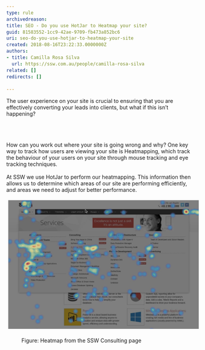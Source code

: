 ```yaml
---
type: rule
archivedreason: 
title: SEO - Do you use HotJar to Heatmap your site?
guid: 81583552-1cc9-42ae-9709-fb473a852bc6
uri: seo-do-you-use-hotjar-to-heatmap-your-site
created: 2018-08-16T23:22:33.0000000Z
authors:
- title: Camilla Rosa Silva
  url: https://ssw.com.au/people/camilla-rosa-silva
related: []
redirects: []

---
```



The user experience on your site is crucial to ensuring that you are effectively converting your leads into clients, but what if this isn’t happening?<br><br>
<br><excerpt class='endintro'></excerpt><br>
<p>How can you work out where your site is going wrong and why? One key way to track how users are viewing your site is Heatmapping, which track the behaviour of your users on your site through mouse tracking and eye tracking techniques.<br> <br>At SSW we use HotJar to perform our heatmapping. This information then allows us to determine which areas of our site are performing efficiently, and areas we need to adjust for better performance.<br></p><dl class="ssw15-rteElement-ImageArea"><img src="Picture3.png" alt="Picture3.png" style="margin:5px;width:808px;" /></dl><dd class="ssw15-rteElement-FigureNormal">​​​Figure: Heatmap from the SSW Consulting page​<br></dd><p><br></p>



